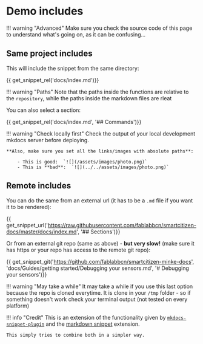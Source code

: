 # Demo includes

!!! warning "Advanced"
	Make sure you check the source code of this page to understand what's going on, as it can be confusing...

## Same project includes

This will include the snippet from the same directory:

{{ get_snippet_rel('docs/index.md')}}

!!! warning "Paths"
	Note that the paths inside the functions are relative to the `repository`, while the paths inside the markdown files are rleat

You can also select a section:

{{ get_snippet_rel('docs/index.md', '## Commands')}}

!!! warning "Check locally first"
	Check the output of your local development mkdocs server before deploying.

	**Also, make sure you set all the links/images with absolute paths**:

		- This is good:  `![](/assets/images/photo.png)`
		- This is **bad**:  `![](../../assets/images/photo.png)`

## Remote includes

You can do the same from an external url (it has to be a `.md` file if you want it to be rendered):

{{ get_snippet_url('https://raw.githubusercontent.com/fablabbcn/smartcitizen-docs/master/docs/index.md', '## Sections')}}

Or from an external git repo (same as above) - **but very slow!** (make sure it has https or your repo has access to the remote git repo):

{{ get_snippet_git('https://github.com/fablabbcn/smartcitizen-minke-docs', 'docs/Guides/getting started/Debugging your sensors.md', '# Debugging your sensors')}}

!!! warning "May take a while"
	It may take a while if you use this last option because the repo is cloned everytime. It is clone in your `/tmp` folder - so if something doesn't work check your terminal output (not tested on every platform)

!!! info "Credit"
	This is an extension of the functionality given by [`mkdocs-snippet-plugin`](https://github.com/mprivat/mkdocs-snippet-plugin) and the [markdown snippet](https://facelessuser.github.io/pymdown-extensions/extensions/snippets/) extension.

	This simply tries to combine both in a simpler way.
